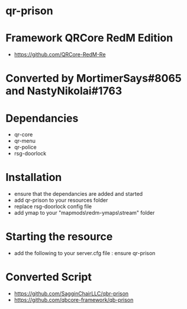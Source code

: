 # qr-prison
# Framework QRCore RedM Edition
- https://github.com/QRCore-RedM-Re

# Converted by MortimerSays#8065 and NastyNikolai#1763

# Dependancies
- qr-core
- qr-menu
- qr-police
- rsg-doorlock

# Installation
- ensure that the dependancies are added and started
- add qr-prison to your resources folder
- replace rsg-doorlock config file
- add ymap to your "mapmods\redm-ymaps\stream" folder

# Starting the resource
- add the following to your server.cfg file : ensure qr-prison

# Converted Script
- https://github.com/SagginChairLLC/qbr-prison
- https://github.com/qbcore-framework/qb-prison
